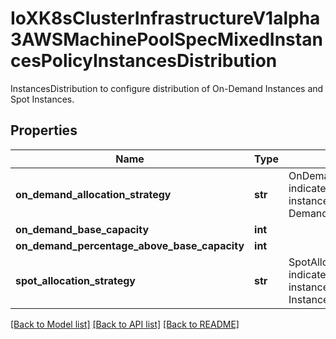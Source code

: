 # IoXK8sClusterInfrastructureV1alpha3AWSMachinePoolSpecMixedInstancesPolicyInstancesDistribution

InstancesDistribution to configure distribution of On-Demand Instances and Spot Instances.
## Properties
Name | Type | Description | Notes
------------ | ------------- | ------------- | -------------
**on_demand_allocation_strategy** | **str** | OnDemandAllocationStrategy indicates how to allocate instance types to fulfill On-Demand capacity. | [optional] 
**on_demand_base_capacity** | **int** |  | [optional] 
**on_demand_percentage_above_base_capacity** | **int** |  | [optional] 
**spot_allocation_strategy** | **str** | SpotAllocationStrategy indicates how to allocate instances across Spot Instance pools. | [optional] 

[[Back to Model list]](../README.md#documentation-for-models) [[Back to API list]](../README.md#documentation-for-api-endpoints) [[Back to README]](../README.md)


